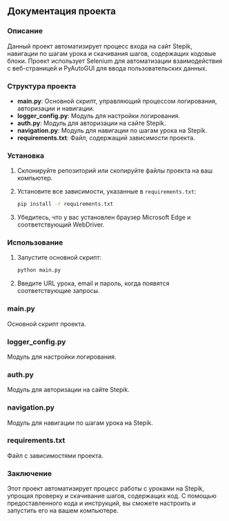 ## Документация проекта

### Описание

Данный проект автоматизирует процесс входа на сайт Stepik, навигации по шагам урока и скачивания шагов, содержащих кодовые блоки. Проект использует Selenium для автоматизации взаимодействия с веб-страницей и PyAutoGUI для ввода пользовательских данных.

### Структура проекта

- **main.py**: Основной скрипт, управляющий процессом логирования, авторизации и навигации.
- **logger_config.py**: Модуль для настройки логирования.
- **auth.py**: Модуль для авторизации на сайте Stepik.
- **navigation.py**: Модуль для навигации по шагам урока на Stepik.
- **requirements.txt**: Файл, содержащий зависимости проекта.

### Установка

1. Склонируйте репозиторий или скопируйте файлы проекта на ваш компьютер.

2. Установите все зависимости, указанные в `requirements.txt`:

   ```sh
   pip install -r requirements.txt
   ```

3. Убедитесь, что у вас установлен браузер Microsoft Edge и соответствующий WebDriver.

### Использование

1. Запустите основной скрипт:

   ```sh
   python main.py
   ```

2. Введите URL урока, email и пароль, когда появятся соответствующие запросы.


### main.py
Основной скрипт проекта.


### logger_config.py
Модуль для настройки логирования.


### auth.py
Модуль для авторизации на сайте Stepik.


### navigation.py
Модуль для навигации по шагам урока на Stepik.


### requirements.txt
Файл с зависимостями проекта.


### Заключение
Этот проект автоматизирует процесс работы с уроками на Stepik, упрощая проверку и скачивание шагов, содержащих код. С помощью предоставленного кода и инструкций, вы сможете настроить и запустить его на вашем компьютере.